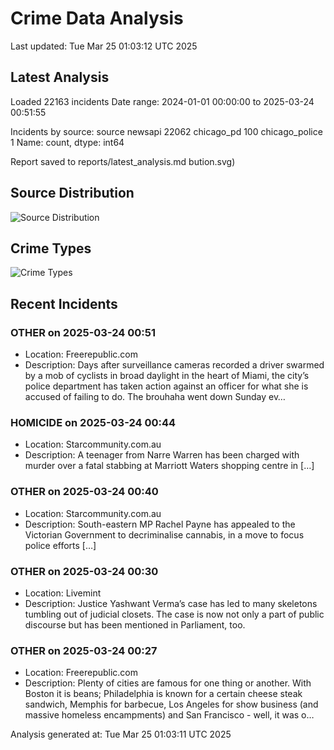 # Crime Data Analysis
Last updated: Tue Mar 25 01:03:12 UTC 2025

## Latest Analysis

Loaded 22163 incidents
Date range: 2024-01-01 00:00:00 to 2025-03-24 00:51:55

Incidents by source:
source
newsapi           22062
chicago_pd          100
chicago_police        1
Name: count, dtype: int64

Report saved to reports/latest_analysis.md
bution.svg)

## Source Distribution
![Source Distribution](images/source_distribution.svg)

## Crime Types
![Crime Types](images/crime_types.svg)

## Recent Incidents

### OTHER on 2025-03-24 00:51
- Location: Freerepublic.com
- Description: Days after surveillance cameras recorded a driver swarmed by a mob of cyclists in broad daylight in the heart of Miami, the city’s police department has taken action against an officer for what she is accused of failing to do. The brouhaha went down Sunday ev…


### HOMICIDE on 2025-03-24 00:44
- Location: Starcommunity.com.au
- Description: A teenager from Narre Warren has been charged with murder over a fatal stabbing at Marriott Waters shopping centre in […]


### OTHER on 2025-03-24 00:40
- Location: Starcommunity.com.au
- Description: South-eastern MP Rachel Payne has appealed to the Victorian Government to decriminalise cannabis, in a move to focus police efforts […]


### OTHER on 2025-03-24 00:30
- Location: Livemint
- Description: Justice Yashwant Verma’s case has led to many skeletons tumbling out of judicial closets. The case is now not only a part of public discourse but has been mentioned in Parliament, too.


### OTHER on 2025-03-24 00:27
- Location: Freerepublic.com
- Description: Plenty of cities are famous for one thing or another. With Boston it is beans; Philadelphia is known for a certain cheese steak sandwich, Memphis for barbecue, Los Angeles for show business (and massive homeless encampments) and San Francisco - well, it was o…

Analysis generated at: Tue Mar 25 01:03:11 UTC 2025
